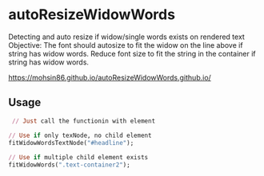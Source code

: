 # autoResizeWidowWords
Detecting and auto resize if widow/single words exists on rendered text
Objective: The font should autosize to fit the widow on the line above if string has widow words.
Reduce font size to fit the string in the container if string has widow words.

https://mohsin86.github.io/autoResizeWidowWords.github.io/

Usage
-----
```ruby
 // Just call the functionin with element

// Use if only texNode, no child element
fitWidowWordsTextNode("#headline");
        
// Use if multiple child element exists
fitWidowWords(".text-container2");



 
```
